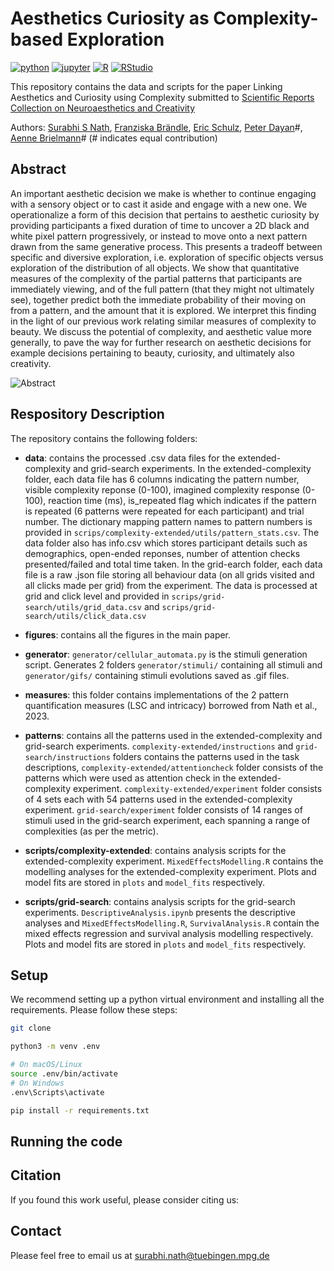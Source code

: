 # Aesthetics Curiosity as Complexity-based Exploration

[![python](https://img.shields.io/badge/Python-3.9-3776AB.svg?style=flat&logo=python&logoColor=white)](https://www.python.org)
[![jupyter](https://img.shields.io/badge/Jupyter-Lab-F37626.svg?style=flat&logo=Jupyter)](https://jupyterlab.readthedocs.io/en/stable)
[![R](https://img.shields.io/badge/-script-276DC3.svg?style=flat&logo=R)](https://cran.r-project.org)
[![RStudio](https://img.shields.io/badge/RStudio-project-75AADB.svg?style=flat&logo=RStudio)](https://www.rstudio.com)

This repository contains the data and scripts for the paper Linking Aesthetics and Curiosity using Complexity submitted to [Scientific Reports Collection on Neuroaesthetics and Creativity](https://www.nature.com/collections/giidgedaec) 

Authors: [Surabhi S Nath](https://surabhisnath.github.io), [Franziska Brändle](https://www.kyb.tuebingen.mpg.de/person/104445/250676), [Eric Schulz](https://www.kyb.tuebingen.mpg.de/person/103915), [Peter Dayan](https://www.mpg.de/12309357/biologische-kybernetik-dayan)#, [Aenne Brielmann](https://www.kyb.tuebingen.mpg.de/person/58620/2549)# (# indicates equal contribution)

## Abstract

An important aesthetic decision we make is whether to continue engaging with a sensory object or to cast it aside and engage with a new one. We operationalize a form of this decision that pertains to aesthetic curiosity by providing participants a fixed duration of time to uncover a 2D black and white pixel pattern progressively, or instead to move onto a next pattern drawn from the same generative process. This presents a tradeoff between specific and diversive exploration, i.e. exploration of specific objects versus exploration of the distribution of all objects. We show that quantitative measures of the
complexity of the partial patterns that participants are immediately
viewing, and  of the full pattern (that they might not ultimately see),
together predict both the immediate probability of their moving on from a pattern, and the amount that it is explored. We interpret this finding in the light of our previous work relating similar measures of complexity to beauty. We discuss the potential of complexity, and aesthetic value more generally, to pave the way for further research on aesthetic decisions for example decisions pertaining to beauty, curiosity, and ultimately also creativity.

![Abstract](figures/Abstract.png)

## Respository Description

The repository contains the following folders:
- **data**: contains the processed .csv data files for the extended-complexity and grid-search experiments. In the extended-complexity folder, each data file has 6 columns indicating the pattern number, visible complexity reponse (0-100), imagined complexity response (0-100), reaction time (ms), is_repeated flag which indicates if the pattern is repeated (6 patterns were repeated for each participant) and trial number. The dictionary mapping pattern names to pattern numbers is provided in `scrips/complexity-extended/utils/pattern_stats.csv`. The data folder also has info.csv which stores participant details such as demographics, open-ended reponses, number of attention checks presented/failed and total time taken. In the grid-earch folder, each data file is a raw .json file storing all behaviour data (on all grids visited and all clicks made per grid) from the experiment. The data is processed at grid and click level and provided in `scrips/grid-search/utils/grid_data.csv` and `scrips/grid-search/utils/click_data.csv`
- **figures**: contains all the figures in the main paper.
- **generator**: `generator/cellular_automata.py` is the stimuli generation script. Generates 2 folders `generator/stimuli/` containing all stimuli and `generator/gifs/` containing stimuli evolutions saved as .gif files.
- **measures**: this folder contains implementations of the 2 pattern quantification measures (LSC and intricacy) borrowed from Nath et al., 2023. 
- **patterns**: contains all the patterns used in the extended-complexity and grid-search experiments. `complexity-extended/instructions` and `grid-search/instructions` folders contains the patterns used in the task descriptions, `complexity-extended/attentioncheck` folder consists of the patterns which were used as attention check in the extended-complexity experiment. `complexity-extended/experiment` folder consists of 4 sets each with 54 patterns used in the extended-complexity experiment. `grid-search/experiment` folder consists of 14 ranges of stimuli used in the grid-search experiment, each spanning a range of complexities (as per the metric).

- **scripts/complexity-extended**: contains analysis scripts for the extended-complexity experiment. `MixedEffectsModelling.R` contains the modelling analyses for the extended-complexity experiment. Plots and model fits are stored in `plots` and `model_fits` respectively.

- **scripts/grid-search**: contains analysis scripts for the grid-search experiments. `DescriptiveAnalysis.ipynb` presents the descriptive analyses and `MixedEffectsModelling.R`, `SurvivalAnalysis.R` contain the mixed effects regression and survival analysis modelling respectively. Plots and model fits are stored in `plots` and `model_fits` respectively.

## Setup

We recommend setting up a python virtual environment and installing all the requirements. Please follow these steps:

```bash
git clone 

python3 -m venv .env

# On macOS/Linux
source .env/bin/activate
# On Windows
.env\Scripts\activate

pip install -r requirements.txt
```

## Running the code



## Citation

If you found this work useful, please consider citing us:


## Contact

Please feel free to email us at surabhi.nath@tuebingen.mpg.de
